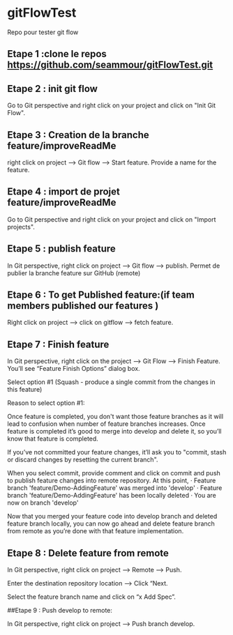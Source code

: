 # gitFlowTest
Repo pour tester git flow

## Etape 1 :clone le repos https://github.com/seammour/gitFlowTest.git
## Etape 2 : init git flow
Go to Git perspective and right click on your project and click on "Init Git Flow".
## Etape 3 : Creation de la branche feature/improveReadMe
right click on project --> Git flow --> Start feature. Provide a name for the feature.
## Etape 4 : import de projet feature/improveReadMe
Go to Git perspective and right click on your project and click on "Import projects".
## Etape 5 : publish  feature 
In Git perspective, right click on project --> Git flow --> publish.
Permet de publier la branche feature sur GitHub (remote) 
## Etape 6 : To get Published feature:(if team members published our features )
Right click on project --> click on gitflow --> fetch feature.
## Etape 7 : Finish feature 
In Git perspective, right click on the project --> Git Flow --> Finish Feature. You’ll see “Feature Finish Options” dialog box.

Select option #1 (Squash - produce a single commit from the changes in this feature)

Reason to select option #1:

Once feature is completed, you don't want those feature branches as it will lead to confusion when number of feature branches increases. Once feature is completed it’s good to merge into develop and delete it, so you’ll know that feature is completed.

If you’ve not committed your feature changes, it’ll ask you to "commit, stash or discard changes by resetting the current branch". 

When you select commit, provide comment and click on commit and push to publish feature changes into remote repository. At this point,
·        Feature branch 'feature/Demo-AddingFeature' was merged into 'develop'
·        Feature branch 'feature/Demo-AddingFeature' has been locally deleted
·        You are now on branch 'develop'

Now that you merged your feature code into develop branch and deleted feature branch locally, you can now go ahead and delete feature branch from remote as you’re done with that feature implementation.

## Etape 8 : Delete feature from remote
In Git perspective, right click on project --> Remote --> Push.

Enter the destination repository location --> Click “Next.

Select the feature branch name and click on “x Add Spec”. 

##Etape 9 : Push develop to remote:

In Git perspective, right click on project --> Push branch develop.
